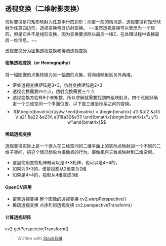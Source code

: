 ## 透视变换（二维射影变换）
仿射变换是将矩形映射为任意平行四边形；而更一般的情况是，透视变换将矩形映射为任意四边形，透视变换包含仿射变换。
==虽然透视变换可以表示为一个矩阵，但是它并不是线形变换，因为变换要求除以最后一维Z，在处理过程中丢掉最后一维信息。==

透视变换分为密集透视变换和稀疏透视变换
#### 密集透视变换（or Homography）
将一幅图像的点集转换为另一幅图的点集，将两维映射到另外两维。
- 密集透视变换矩阵是3\*3，仿射变换矩阵是2\*3
- 透视变换需要四个点，仿射变换需要三个点
- 透视变换方程有8个未知数，所以求解就需要找到四组映射点，四个点刚好确定一个三维空间一个平面位置，以下是三维坐标系之间的变换。
- $$\begin{bmatrix}x\\y\\w
\end{bmatrix} = \begin{bmatrix}
a11 &a12  &a13 \\
a21 &a22  &a23\\
a31&a32&a33
\end{bmatrix}\begin{bmatrix}x'\\ y'\\ w'\end{bmatrix}$$

#### 稀疏透视变换
透视变换实际上是一个嵌入在三维空间的二维平面上的实际点映射回一个不同的二维子空间，把这个情况想象为摄像机的行为。摄像机将三维点映射到二维空间。
- 这里使用变换矩阵既可以是3\*3矩阵，也可以是4*4的，
- 如果为3*3的，便是投影从2维变为2维
- 如果是4*4的，投影从4维变成3维
#### OpenCV应用
- 密集透视变换
整个图像的透视变换
cv2.warpPerspective()
- 稀疏透视变换
点序列的透视变换
cv2.perspectiveTransform()
#### 计算透视矩阵
cv2.getPerspectiveTransform()

> Written with [StackEdit](https://stackedit.io/).
<!--stackedit_data:
eyJoaXN0b3J5IjpbLTkxODE1OTQ4OCw5MDk5ODkxMzMsMTM3Mj
cyMDMwOSwzMzIzMTk4MTcsMTc0NjA0NDkyNCwtOTA4MzE2Nzcy
LDE5NDI5NDQzMTYsMTI5ODgyMTcyMywyODIwMjAzNjQsNzMwOT
k4MTE2XX0=
-->
